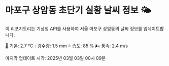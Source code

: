 
# 마포구 상암동 초단기 실황 날씨 정보 🌤️

이 리포지토리는 기상청 API를 사용하여 서울 마포구 상암동의 날씨 정보를 업데이트합니다. 

🌡️ 기온: 2.7 ℃
💧 강수량: 1.5 mm
💦 습도: 85 %
🌬️ 풍속: 2.4 m/s

마지막 업데이트 시각: 2025년 03월 03일 00시 09분    
